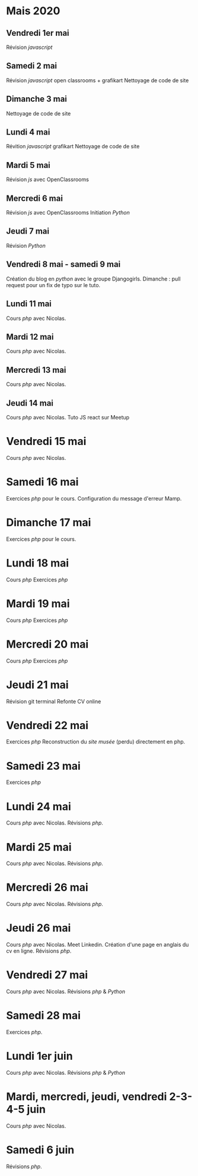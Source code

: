 # Mais 2020

## Vendredi 1er mai

Révision _javascript_

## Samedi 2 mai

Révision _javascript_ open classrooms + grafikart
Nettoyage de code de site

## Dimanche 3 mai

Nettoyage de code de site

## Lundi 4 mai

Révition _javascript_ grafikart
Nettoyage de code de site

## Mardi 5 mai

Révision _js_ avec OpenClassrooms

## Mercredi 6 mai

 Révision _js_ avec OpenClassrooms
 Initiation _Python_

## Jeudi 7 mai

Révision _Python_

## Vendredi 8 mai - samedi 9 mai

Création du blog en _python_ avec le groupe Djangogirls. Dimanche : pull request pour un fix de typo sur le tuto.

## Lundi 11 mai

Cours _php_ avec Nicolas.

## Mardi 12 mai

Cours _php_ avec Nicolas.

## Mercredi 13 mai

Cours _php_ avec Nicolas.

## Jeudi 14 mai

Cours _php_ avec Nicolas.
Tuto JS react sur Meetup

# Vendredi 15 mai

Cours _php_ avec Nicolas.

# Samedi 16 mai

Exercices _php_ pour le cours.
Configuration du message d'erreur Mamp.

# Dimanche 17 mai

Exercices _php_ pour le cours.

# Lundi 18 mai

Cours _php_
Exercices _php_

# Mardi 19 mai

Cours _php_
Exercices _php_

# Mercredi 20 mai

Cours _php_
Exercices _php_

# Jeudi 21 mai

Révision git terminal
Refonte CV online

# Vendredi 22 mai

Exercices _php_
Reconstruction du *site musée* (perdu) directement en php.

# Samedi 23 mai

Exercices _php_

# Lundi 24 mai

Cours _php_ avec Nicolas.
Révisions _php_.

# Mardi 25 mai

Cours _php_ avec Nicolas.
Révisions _php_.

# Mercredi 26 mai

Cours _php_ avec Nicolas.
Révisions _php_.

# Jeudi 26 mai

Cours _php_ avec Nicolas.
Meet Linkedin.
Création d'une page en anglais du cv en ligne.
Révisions _php_.

# Vendredi 27 mai

Cours _php_ avec Nicolas.
Révisions _php_ & _Python_

# Samedi 28 mai

Exercices _php_.

# Lundi 1er juin

Cours _php_ avec Nicolas.
Révisions _php_ & _Python_

# Mardi, mercredi, jeudi, vendredi 2-3-4-5 juin

Cours _php_ avec Nicolas.

# Samedi 6 juin

Révisions _php_.
